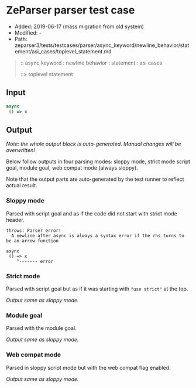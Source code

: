 # ZeParser parser test case

- Added: 2019-06-17 (mass migration from old system)
- Modified: -
- Path: zeparser3/tests/testcases/parser/async_keyword/newline_behavior/statement/asi_cases/toplevel_statement.md

> :: async keyword : newline behavior : statement : asi cases
>
> ::> toplevel statement

## Input

`````js
async 
 () => x
`````

## Output

_Note: the whole output block is auto-generated. Manual changes will be overwritten!_

Below follow outputs in four parsing modes: sloppy mode, strict mode script goal, module goal, web compat mode (always sloppy).

Note that the output parts are auto-generated by the test runner to reflect actual result.

### Sloppy mode

Parsed with script goal and as if the code did not start with strict mode header.

`````
throws: Parser error!
  A newline after async is always a syntax error if the rhs turns to be an arrow function

async
 () => x
    ^------- error
`````

### Strict mode

Parsed with script goal but as if it was starting with `"use strict"` at the top.

_Output same as sloppy mode._

### Module goal

Parsed with the module goal.

_Output same as sloppy mode._

### Web compat mode

Parsed in sloppy script mode but with the web compat flag enabled.

_Output same as sloppy mode._
